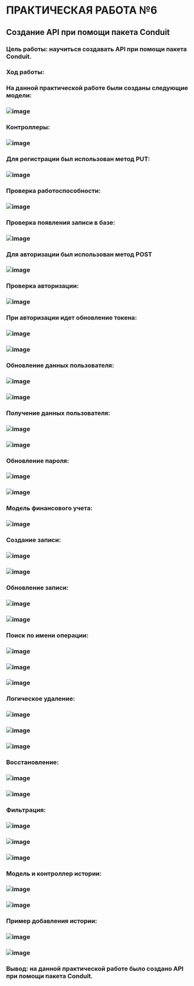 # ПРАКТИЧЕСКАЯ РАБОТА №6
## Создание API при помощи пакета Conduit
### Цель работы: научиться создавать API при помощи пакета Conduit.
### Ход работы:
### На данной практической работе были созданы следующие модели:
###  ![image](https://user-images.githubusercontent.com/80402777/215617903-164dc018-6d8a-4143-87fa-ed59ed9b9c65.png)

### Контроллеры:
###  ![image](https://user-images.githubusercontent.com/80402777/215617912-e4d29b6b-707e-427c-8c09-04438dbd590a.png)

### Для регистрации был использован метод PUT:
###  ![image](https://user-images.githubusercontent.com/80402777/215617953-53c1f818-55bc-4e9c-9a31-5dd6eef3df96.png)

### Проверка работоспособности:
###  ![image](https://user-images.githubusercontent.com/80402777/215617964-e7ff8b8f-f759-4dce-bd9a-df58af09edf4.png)

### Проверка появления записи в базе:
###  ![image](https://user-images.githubusercontent.com/80402777/215617974-8e0ff773-589b-4d4e-99a2-63ada36acc14.png)

### Для авторизации был использован метод POST
###  ![image](https://user-images.githubusercontent.com/80402777/215617978-d7e7c34c-33d3-4021-b318-6b2c56c68099.png)

### Проверка авторизации:
###  ![image](https://user-images.githubusercontent.com/80402777/215617988-6aec5b83-0fc5-4d3a-83a2-85716afd41f9.png)

### При авторизации идет обновление токена:
### ![image](https://user-images.githubusercontent.com/80402777/215618217-5a998c3e-1c98-4839-a5c5-4ef439a47a10.png)
### ![image](https://user-images.githubusercontent.com/80402777/215618229-4fadde87-b4f6-4cb4-b64c-b63efb5588da.png)

 
### Обновление данных пользователя:
### ![image](https://user-images.githubusercontent.com/80402777/215618253-c0c0d248-3a1d-4532-81ca-d66c534f5eb4.png)
### ![image](https://user-images.githubusercontent.com/80402777/215618265-3f38d125-009e-4889-bf2a-cab21ea31a56.png)


### Получение данных пользователя:
###  ![image](https://user-images.githubusercontent.com/80402777/215618271-505c6b2c-010f-4bec-926f-7269c3239760.png)
### ![image](https://user-images.githubusercontent.com/80402777/215618291-f860121d-b2ac-44e2-8660-57acb0548be9.png)

### Обновление пароля:
###  ![image](https://user-images.githubusercontent.com/80402777/215618303-5febfd61-bb8a-4f04-b129-14f0d4b13d60.png)
### ![image](https://user-images.githubusercontent.com/80402777/215618313-b32fb945-c2e1-44cf-8ef3-60af5a9fd25e.png)

### Модель финансового учета:
 ### ![image](https://user-images.githubusercontent.com/80402777/215618327-cf31dbe4-8e25-4339-bdd2-522c639209fa.png)

### Создание записи:
###  ![image](https://user-images.githubusercontent.com/80402777/215618366-7dddf857-d1d8-4d07-9b14-8ba6254d2fc4.png)
### ![image](https://user-images.githubusercontent.com/80402777/215618383-81000a5d-b344-4756-ab8d-878f14c7d6d6.png)

 
### Обновление записи:
###  ![image](https://user-images.githubusercontent.com/80402777/215618393-d783a272-3275-4eee-9f4b-374e1018e75b.png)
### ![image](https://user-images.githubusercontent.com/80402777/215618410-cc2ed797-16ec-4465-a58e-b1b70730da32.png)

 
### Поиск по имени операции:
 
 ### ![image](https://user-images.githubusercontent.com/80402777/215618444-00ff3d10-af13-4557-8fff-8c78b6d72d78.png)
### ![image](https://user-images.githubusercontent.com/80402777/215618457-2173d8fc-9de1-421e-a857-75a849f15dcd.png)
### ![image](https://user-images.githubusercontent.com/80402777/215618462-0e0786ef-dd2a-4186-a1f3-db53dbe42dec.png)

 
### Логическое удаление:
###  ![image](https://user-images.githubusercontent.com/80402777/215618484-548bb2b3-2037-45e3-a7db-1353bc918c6c.png)
### ![image](https://user-images.githubusercontent.com/80402777/215618492-92cc5897-0498-4c98-b0c2-b4981fc00e35.png)
### ![image](https://user-images.githubusercontent.com/80402777/215618499-763c68f6-46a8-48c3-a31c-22a94e009390.png)

 
 
### Восстановление:
###  ![image](https://user-images.githubusercontent.com/80402777/215618549-d1dc129a-5c9c-450d-8877-add873d00dfe.png)
### ![image](https://user-images.githubusercontent.com/80402777/215618562-41b06ca9-e12e-4b35-a6ed-15d98cea78ac.png)

 
### Фильтрация:
###  ![image](https://user-images.githubusercontent.com/80402777/215618571-c71b830b-6fc2-4236-bf74-afeb0ffcfacc.png)
### ![image](https://user-images.githubusercontent.com/80402777/215618576-8e4439b0-a67a-4f4a-af54-14ac2d6f7fe0.png)
### ![image](https://user-images.githubusercontent.com/80402777/215618583-4f16904d-ae66-44ce-aa89-00fbd1191e56.png)

 
 
### Модель и контроллер истории:
###  ![image](https://user-images.githubusercontent.com/80402777/215618597-1fba0c1d-9d88-4383-ad48-1e4695bceec0.png)
### ![image](https://user-images.githubusercontent.com/80402777/215618605-079f65c6-6d51-4db2-9e13-2e0279fba73e.png)

 
### Пример добавления истории:
###  ![image](https://user-images.githubusercontent.com/80402777/215618696-42b8d9cf-b3e6-47d7-900f-8601483243af.png)
### ![image](https://user-images.githubusercontent.com/80402777/215618700-8f116cbf-6251-4dbb-ab14-80a25e39ca08.png)

 
### Вывод: на данной практической работе было создано API при помощи пакета Conduit.

